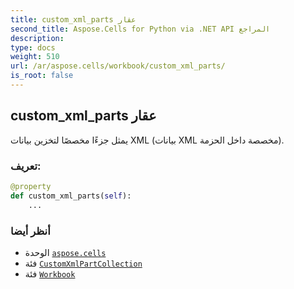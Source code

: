 ```yaml
---
title: custom_xml_parts عقار
second_title: Aspose.Cells for Python via .NET API المراجع
description:
type: docs
weight: 510
url: /ar/aspose.cells/workbook/custom_xml_parts/
is_root: false
---
```

##  custom_xml_parts عقار

يمثل جزءًا مخصصًا لتخزين بيانات XML (بيانات XML مخصصة داخل الحزمة).
###  تعريف:
```python
@property
def custom_xml_parts(self):
    ...
```

###  أنظر أيضا
* الوحدة [`aspose.cells`](../../)
* فئة [`CustomXmlPartCollection`](/cells/python-net/ar/aspose.cells.markup/customxmlpartcollection)
* فئة [`Workbook`](/cells/python-net/ar/aspose.cells/workbook)
